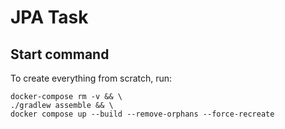 # JPA Task

## Start command
To create everything from scratch, run:
```
docker-compose rm -v && \
./gradlew assemble && \
docker compose up --build --remove-orphans --force-recreate
```
